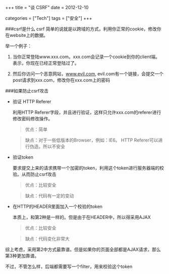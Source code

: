 +++
title = "谈 CSRF"
date = 2012-12-10

categories = ["Tech"]
tags = ["安全"]
+++

###csrf是什么
csrf 简单的说就是以跨域的方式，利用你正常的cookie，修改你在website上的数据。

举一个例子：

1. 当你正常登陆www.xxx.com。xxx.com会记录一个cookie到你的client端。表示，你现在已经正常登陆过了。

2. 然后你访问一个恶意网站，www.evil.com, evil.com有一个链接，会提交一个post请求到xxx.com，修改你在xxx.com上的密码

###如果防止csrf攻击

- 验证 HTTP Referer
  
  利用HTTP Referer字段，并且进行验证，这样只允许xxx.com的referer进行修改密码修改操作。

   > 优点：简单

   > 缺点：对于一些低版本的Browser，例如：IE6。 HTTP Referer可以进行伪造。所以不安全

- 验证token
  
  要求提交上来的请求携带一个加密的token，利用这个token进行服务器端的校验。从而防止csrf攻击

   > 优点：比较安全

   > 缺点：代码有一定的变动

- 在HTTP的HEADER里面加入一个校验的token

   本质上，和第2种是一样的。但是由于在HEADER中，所以得采用AJAX
 
   > 优点：比较安全

   > 缺点：代码变化非常大


综上考虑，采用第2中方式最靠谱。但是如果你的页面全部都是AJAX请求，那么第3种更加靠谱。

不过，不管怎么样，后端都需要写一个filter，用来校验这个token


   
